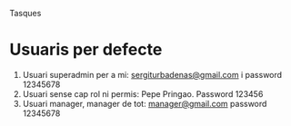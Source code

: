 Tasques

# Usuaris per defecte

1) Usuari superadmin per a mi: sergiturbadenas@gmail.com i password 12345678
2) Usuari sense cap rol ni permis: Pepe Pringao. Password 123456
3) Usuari manager, manager de tot: manager@gmail.com password 12345678
